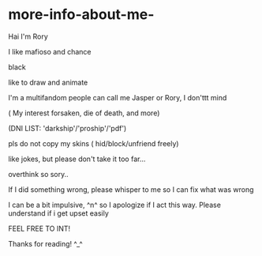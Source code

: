 # more-info-about-me-
Hai I'm Rory 

I like mafioso and chance
 
 black
 
   like to draw and animate

I'm a multifandom 
people can call me Jasper or Rory, I don'ttt mind 

 ( My interest forsaken, die of death, and more) 
 
 (DNI LIST: 'darkship'/'proship'/'pdf') 
 
pls do not copy my skins ( hid/block/unfriend freely)

 like jokes, but please don't take it  too far...


  overthink so sory..

If I did something wrong, please whisper to me so I can fix  what was wrong 

I can be a bit impulsive, ^n^ so I apologize if I act this way. Please understand if i get upset easily 


FEEL FREE TO INT!

Thanks for reading! ^_^
